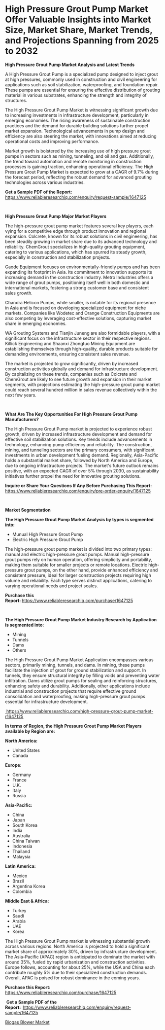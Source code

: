 <p><h1>High Pressure Grout Pump Market Offer Valuable Insights into Market Size, Market Share, Market Trends, and Projections Spanning from 2025 to 2032</h1></p><p><strong>High Pressure Grout Pump Market Analysis and Latest Trends</strong></p>
<p><p>A High Pressure Grout Pump is a specialized pump designed to inject grout at high pressures, commonly used in construction and civil engineering for applications such as soil stabilization, waterproofing, and foundation repair. These pumps are essential for ensuring the effective distribution of grouting material in various substrates, enhancing the strength and integrity of structures.</p><p>The High Pressure Grout Pump Market is witnessing significant growth due to increasing investments in infrastructure development, particularly in emerging economies. The rising awareness of sustainable construction practices and the demand for durable building solutions further propel market expansion. Technological advancements in pump design and efficiency are also steering the market, with innovations aimed at reducing operational costs and improving performance.</p><p>Market growth is bolstered by the increasing use of high pressure grout pumps in sectors such as mining, tunneling, and oil and gas. Additionally, the trend toward automation and remote monitoring in construction processes is gaining traction, enhancing operational efficiency. The High Pressure Grout Pump Market is expected to grow at a CAGR of 9.7% during the forecast period, reflecting the robust demand for advanced grouting technologies across various industries.</p></p>
<p><strong>Get a Sample PDF of the Report:&nbsp;</strong> <a href="https://www.reliableresearchiq.com/enquiry/request-sample/1647125?utm_campaign=2207&utm_medium=2&utm_source=Github&utm_content=ia&utm_term=21022025&utm_id=high-pressure-grout-pump">https://www.reliableresearchiq.com/enquiry/request-sample/1647125</a></p>
<p>&nbsp;</p>
<p><strong>High Pressure Grout Pump Major Market Players</strong></p>
<p><p>The high-pressure grout pump market features several key players, each vying for a competitive edge through product innovation and regional expansion. Colcrete, known for its robust solutions in civil engineering, has been steadily growing in market share due to its advanced technology and reliability. ChemGrout specializes in high-quality grouting equipment, catering to various applications, which has spurred its steady growth, especially in construction and stabilization projects.</p><p>Gaode Equipment focuses on environmentally-friendly pumps and has been expanding its footprint in Asia. Its commitment to innovation supports its increasing demand in the construction industry. Metro Industries offers a wide range of grout pumps, positioning itself well in both domestic and international markets, fostering a strong customer base and consistent sales growth. </p><p>Chandra Helicon Pumps, while smaller, is notable for its regional presence in Asia and is focused on developing specialized equipment for niche markets. Companies like Wodetec and Orange Construction Equipments are also competing by leveraging cost-effective solutions, capturing market share in emerging economies. </p><p>WA Grouting Systems and Tianjin Juneng are also formidable players, with a significant focus on the infrastructure sector in their respective regions. Killick Engineering and Shaanxi Zhongtuo Mining Equipment are establishing themselves through high-quality, durable products suitable for demanding environments, ensuring consistent sales revenue.</p><p>The market is projected to grow significantly, driven by increased construction activities globally and demand for infrastructure development. By capitalizing on these trends, companies such as Colcrete and ChemGrout are likely to see future growth and expansion in their market segments, with projections estimating the high-pressure grout pump market could reach several hundred million in sales revenue collectively within the next few years.</p></p>
<p>&nbsp;</p>
<p><strong>What Are The Key Opportunities For High Pressure Grout Pump Manufacturers?</strong></p>
<p><p>The High Pressure Grout Pump market is projected to experience robust growth, driven by increased infrastructure development and demand for effective soil stabilization solutions. Key trends include advancements in technology, enhancing pump efficiency and reliability. The construction, mining, and tunneling sectors are the primary consumers, with significant investments in urban development fueling demand. Regionally, Asia-Pacific holds a substantial market share, followed by North America and Europe, due to ongoing infrastructure projects. The market's future outlook remains positive, with an expected CAGR of over 5% through 2030, as sustainability initiatives further propel the need for innovative grouting solutions.</p></p>
<p><strong>Inquire or Share Your Questions If Any Before Purchasing This Report:</strong> <a href="https://www.reliableresearchiq.com/enquiry/pre-order-enquiry/1647125?utm_campaign=2207&utm_medium=2&utm_source=Github&utm_content=ia&utm_term=21022025&utm_id=high-pressure-grout-pump">https://www.reliableresearchiq.com/enquiry/pre-order-enquiry/1647125</a></p>
<p>&nbsp;</p>
<p><strong>Market Segmentation</strong></p>
<p><strong>The High Pressure Grout Pump Market Analysis by types is segmented into:</strong></p>
<p><ul><li>Munual High Pressure Grout Pump</li><li>Electric High Pressure Grout Pump</li></ul></p>
<p><p>The high-pressure grout pump market is divided into two primary types: manual and electric high-pressure grout pumps. Manual high-pressure grout pumps rely on human operation, offering simplicity and portability, making them suitable for smaller projects or remote locations. Electric high-pressure grout pumps, on the other hand, provide enhanced efficiency and consistent pressure, ideal for larger construction projects requiring high volume and reliability. Each type serves distinct applications, catering to varying operational needs and project scales.</p></p>
<p><strong>Purchase this Report:&nbsp;</strong><a href="https://www.reliableresearchiq.com/purchase/1647125?utm_campaign=2207&utm_medium=2&utm_source=Github&utm_content=ia&utm_term=21022025&utm_id=high-pressure-grout-pump">https://www.reliableresearchiq.com/purchase/1647125</a></p>
<p>&nbsp;</p>
<p><strong>The High Pressure Grout Pump Market Industry Research by Application is segmented into:</strong></p>
<p><ul><li>Mining</li><li>Tunnels</li><li>Dams</li><li>Others</li></ul></p>
<p><p>The High Pressure Grout Pump Market Application encompasses various sectors, primarily mining, tunnels, and dams. In mining, these pumps facilitate the injection of grout for ground stabilization and support. In tunnels, they ensure structural integrity by filling voids and preventing water infiltration. Dams utilize grout pumps for sealing and reinforcing structures, enhancing safety and durability. Additionally, other applications include industrial and construction projects that require effective ground consolidation and waterproofing, making high-pressure grout pumps essential for infrastructure development.</p></p>
<p><a href="https://www.reliableresearchiq.com/high-pressure-grout-pump-market-r1647125?utm_campaign=2207&utm_medium=2&utm_source=Github&utm_content=ia&utm_term=21022025&utm_id=high-pressure-grout-pump">&nbsp;https://www.reliableresearchiq.com/high-pressure-grout-pump-market-r1647125</a></p>
<p><strong>In terms of Region, the High Pressure Grout Pump Market Players available by Region are:</strong></p>
<p>
    <p> <strong> North America: </strong>
        <ul>
            <li>United States</li>
            <li>Canada</li>
        </ul>
        </p> 
    <p> <strong> Europe: </strong>
        <ul>
            <li>Germany</li>
            <li>France</li>
            <li>U.K.</li>
            <li>Italy</li>
            <li>Russia</li>
        </ul>
        </p> 
    <p> <strong> Asia-Pacific: </strong>
        <ul>
            <li>China</li>
            <li>Japan</li>
            <li>South Korea</li>
            <li>India</li>
            <li>Australia</li>
            <li>China Taiwan</li>
            <li>Indonesia</li>
            <li>Thailand</li>
            <li>Malaysia</li>
        </ul>
        </p> 
    <p> <strong> Latin America: </strong>
        <ul>
            <li>Mexico</li>
            <li>Brazil</li>
            <li>Argentina Korea</li>
            <li>Colombia</li>
        </ul>
        </p> 
    <p> <strong> Middle East & Africa: </strong>
        <ul>
            <li>Turkey</li>
            <li>Saudi</li>
            <li>Arabia</li>
            <li>UAE</li>
            <li>Korea</li>
        </ul>
    </p>
    </p>
<p><p>The High Pressure Grout Pump market is witnessing substantial growth across various regions. North America is projected to hold a significant market share of approximately 30%, driven by infrastructure development. The Asia-Pacific (APAC) region is anticipated to dominate the market with around 35%, fueled by rapid urbanization and construction activities. Europe follows, accounting for about 25%, while the USA and China each contribute roughly 5% due to their specialized construction demands. Overall, APAC is poised for robust dominance in the coming years.</p></p>
<p><strong>Purchase this Report: </strong><a href="https://www.reliableresearchiq.com/purchase/1647125?utm_campaign=2207&utm_medium=2&utm_source=Github&utm_content=ia&utm_term=21022025&utm_id=high-pressure-grout-pump">https://www.reliableresearchiq.com/purchase/1647125</a></p>
<p>&nbsp;<strong>Get a Sample PDF of the Report:&nbsp;&nbsp;</strong><a href="https://www.reliableresearchiq.com/enquiry/request-sample/1647125?utm_campaign=2207&utm_medium=2&utm_source=Github&utm_content=ia&utm_term=21022025&utm_id=high-pressure-grout-pump">https://www.reliableresearchiq.com/enquiry/request-sample/1647125</a></p>
<p><strong></strong></p>
<p><p><a href="https://github.com/petbigbeepjn/Market-Research-Report-List-1/blob/main/biogas-blower-market.md?utm_campaign=2207&utm_medium=2&utm_source=Github&utm_content=ia&utm_term=21022025&utm_id=high-pressure-grout-pump">Biogas Blower Market</a></p></p>